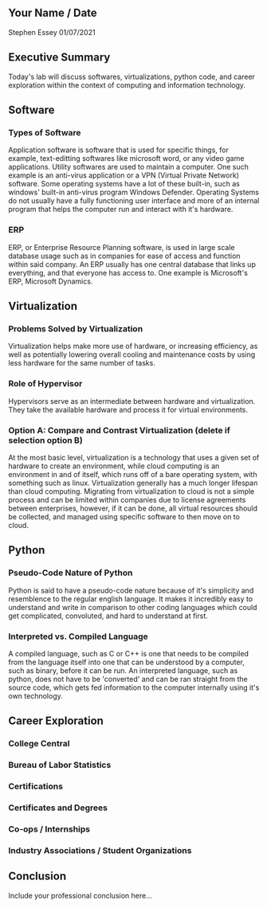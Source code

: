 ## Your Name / Date
Stephen Essey 01/07/2021
## Executive Summary 
Today's lab will discuss softwares, virtualizations, python code, and career exploration within the context of computing and information technology.

## Software
### Types of Software
Application software is software that is used for specific things, for example, text-editting softwares like microsoft word, or any video game applications. Utility softwares are used to maintain a computer. One such example is an anti-virus application or a VPN (Virtual Private Network) software. Some operating systems have a lot of these built-in, such as windows' built-in anti-virus program Windows Defender. Operating Systems do not usually have a fully functioning user interface and more of an internal program that helps the computer run and interact with it's hardware.
### ERP
ERP, or Enterprise Resource Planning software, is used in large scale database usage such as in companies for ease of access and function within said company. An ERP usually has one central database that links up everything, and that everyone has access to. One example is Microsoft's ERP, Microsoft Dynamics.

## Virtualization
### Problems Solved by Virtualization
Virtualization helps make more use of hardware, or increasing efficiency, as well as potentially lowering overall cooling and maintenance costs by using less hardware for the same number of tasks.
### Role of Hypervisor
Hypervisors serve as an intermediate between hardware and virtualization. They take the available hardware and process it for virtual environments.
### Option A: Compare and Contrast Virtualization (delete if selection option B)
At the most basic level, virtualization is a technology that uses a given set of hardware to create an environment, while cloud computing is an environment in and of itself, which runs off of a bare operating system, with something such as linux. Virtualization generally has a much longer lifespan than cloud computing. 
Migrating from virtualization to cloud is not a simple process and can be limited within companies due to license agreements between enterprises, however, if it can be done, all virtual resources should be collected, and managed using specific software to then move on to cloud. 

## Python
### Pseudo-Code Nature of Python
Python is said to have a pseudo-code nature because of it's simplicity and resemblence to the regular english language. It makes it incredibly easy to understand and write in comparison to other coding languages which could get complicated, convoluted, and hard to understand at first. 
### Interpreted vs. Compiled Language
A compiled language, such as C or C++ is one that needs to be compiled from the language itself into one that can be understood by a computer, such as binary, before it can be run. An interpreted language, such as python, does not have to be 'converted' and can be ran straight from the source code, which gets fed information to the computer internally using it's own technology.
## Career Exploration
### College Central
### Bureau of Labor Statistics
### Certifications
### Certificates and Degrees
### Co-ops / Internships
### Industry Associations / Student Organizations

## Conclusion

Include your professional conclusion here...
